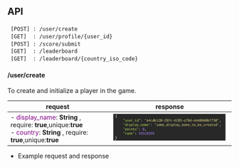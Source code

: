 ## API 

```bash
 [POST] : /user/create
 [GET]  : /user/profile/{user_id}
 [POST] : /score/submit
 [GET]  : /leaderboard  
 [GET]  : /leaderboard/{country_iso_code}
```

####   /user/create  
To create and initialize a player in the game.

| request                                                                                                                                                                                             | response                    |
| --------------------------------------------------------------------------------------------------------------------------------------------------------------------------------------------------- | --------------------------- |
| - <span style="color:purple">display_name</span>: **String** , require: **true**,unique:**true** <br/> - <span style="color:purple">country</span>:  **String** , require: **true**,unique:**true** | ![](/doc/images/create.png) |

- Example request and response


